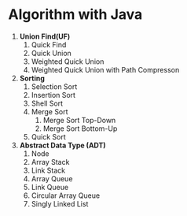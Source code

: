# Algorithm with Java

1. **Union Find(UF)**
   1. Quick Find
   2. Quick Union
   3. Weighted Quick Union
   4. Weighted Quick Union with Path Compresson
2. **Sorting**
   1. Selection Sort
   2. Insertion Sort
   3. Shell Sort
   4. Merge Sort
      1. Merge Sort Top-Down
      2. Merge Sort Bottom-Up
   5. Quick Sort
3. **Abstract Data Type (ADT)**
   1. Node
   2. Array Stack
   3. Link Stack
   4. Array Queue
   5. Link Queue
   6. Circular Array Queue
   7. Singly Linked List